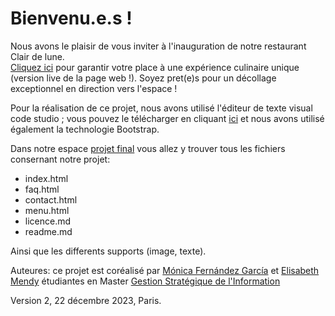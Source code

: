 # Bienvenu.e.s !

Nous avons le plaisir de vous inviter à l'inauguration de notre restaurant Clair de lune.<br>
[Cliquez ici](https://monicafdez.github.io/infodesign/finalproject/) pour garantir votre place à une expérience culinaire unique (version live de la page web !). Soyez pret(e)s pour un décollage exceptionnel en direction vers l'espace !

Pour la réalisation de ce projet, nous avons utilisé l'éditeur de texte visual code studio ; vous pouvez le télécharger en cliquant [ici](https://code.visualstudio.com/) et nous avons utilisé également la technologie Bootstrap.

Dans notre espace [projet final](https://github.com/monicafdez/infodesign/tree/main/finalproject) vous allez y trouver tous les fichiers consernant notre projet: 
- index.html
- faq.html
- contact.html
- menu.html
- licence.md
- readme.md

Ainsi que les differents supports (image, texte).

Auteures: ce projet est coréalisé par [Mónica Fernández García](https://github.com/monicafdez) et [Elisabeth Mendy](https://github.com/kmendy05) étudiantes en Master [Gestion Stratégique de l'Information](https://www.univ-paris8.fr/-Master-Gestion-Strategique-de-l-Information-650-)

Version 2, 22 décembre 2023, Paris.
